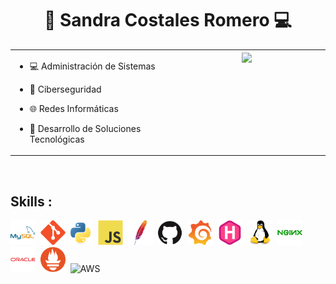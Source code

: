  <h1 align="center"> 📱 Sandra Costales Romero 💻</h1>


<table><tr><td valign="top" width="50%">

- 💻 Administración de Sistemas

- 🔐 Ciberseguridad

- 🌐 Redes Informáticas

- 🚀 Desarrollo de Soluciones Tecnológicas


</td><td valign="top" width="50%">
<div align="center">
<img src="https://media.giphy.com/media/v1.Y2lkPTc5MGI3NjExeDgzMmtzamtpeTB6cmF3aHZ2NmNyM3JyYzlhcG5uaHRjd3JuNTJ4cyZlcD12MV9pbnRlcm5hbF9naWZfYnlfaWQmY3Q9Zw/oYQ9HRm5Mo7VXeMNVR/giphy.gif" align="center" style="width: 100%" />
</div>

</td></tr></table>  
<br/>

<h2> Skills :</h2>

<img src="https://github.com/devicons/devicon/blob/master/icons/mysql/mysql-original-wordmark.svg" title="MySQL"  alt="MySQL" width="40" height="40"/>&nbsp;
<img src="https://github.com/devicons/devicon/blob/master/icons/git/git-original.svg" title="Git" alt="Git" width="40" height="40"/>
<img src="https://github.com/devicons/devicon/blob/master/icons/python/python-original.svg" title="Python" alt="Python" width="40" height="40"/>&nbsp;
<img src="https://github.com/devicons/devicon/blob/master/icons/javascript/javascript-original.svg" title="JavaScript" alt="JavaScript" width="40" height="40"/>&nbsp;
<img src="https://github.com/devicons/devicon/blob/master/icons/apache/apache-original.svg" title="Apache" alt="Apache" width="40" height="40"/>&nbsp;
<img src="https://github.com/devicons/devicon/blob/master/icons/github/github-original.svg" title="Github" alt="Github" width="40" height="40"/>&nbsp;
<img src="https://github.com/devicons/devicon/blob/master/icons/grafana/grafana-original.svg" title="Grafana" alt="Grafana" width="40" height="40"/>&nbsp;
<img src="https://github.com/devicons/devicon/blob/master/icons/hugo/hugo-original.svg" title="Hugo" alt="HUgo" width="40" height="40"/>&nbsp;
<img src="https://github.com/devicons/devicon/blob/master/icons/linux/linux-original.svg" title="Linux" alt="Linux" width="40" height="40"/>&nbsp;
<img src="https://github.com/devicons/devicon/blob/master/icons/nginx/nginx-original.svg" title="Nginx" alt="Nginx" width="40" height="40"/>&nbsp;
<img src="https://github.com/devicons/devicon/blob/master/icons/oracle/oracle-original.svg" title="Oracle" alt="Oracle" width="40" height="40"/>&nbsp;
<img src="https://github.com/devicons/devicon/blob/master/icons/prometheus/prometheus-original.svg" title="Prometheus" alt="Prometheus" width="40" height="40"/>&nbsp;
<img src="https://profilinator.rishav.dev/skills-assets/amazonwebservices-original-wordmark.svg" title="AWS" alt="AWS" width="40" height="40"/>&nbsp;



